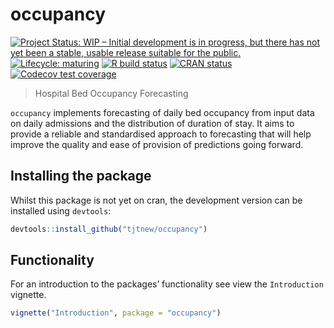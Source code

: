 
<!-- README.md is generated from README.Rmd. Please edit that file -->

# occupancy

<!-- badges: start -->

[![Project Status: WIP – Initial development is in progress, but there
has not yet been a stable, usable release suitable for the
public.](https://www.repostatus.org/badges/latest/wip.svg)](https://www.repostatus.org/#wip)
[![Lifecycle:
maturing](https://img.shields.io/badge/lifecycle-maturing-blue.svg)](https://www.tidyverse.org/lifecycle/#maturing)
[![R build
status](https://github.com/tjtnew/occupancy/workflows/R-CMD-check/badge.svg)](https://github.com/tjtnew/occupancy/actions)
[![CRAN
status](https://www.r-pkg.org/badges/version/occupancy)](https://CRAN.R-project.org/package=occupancy)
[![Codecov test
coverage](https://codecov.io/gh/tjtnew/occupancy/branch/master/graph/badge.svg)](https://codecov.io/gh/tjtnew/occupancy?branch=master)
<!-- badges: end -->

> Hospital Bed Occupancy Forecasting

`occupancy` implements forecasting of daily bed occupancy from input
data on daily admissions and the distribution of duration of stay. It
aims to provide a reliable and standardised approach to forecasting that
will help improve the quality and ease of provision of predictions going
forward.

## Installing the package

Whilst this package is not yet on cran, the development version can be
installed using `devtools`:

``` r
devtools::install_github("tjtnew/occupancy")
```

## Functionality

For an introduction to the packages’ functionality see view the
`Introduction` vignette.

``` r
vignette("Introduction", package = "occupancy")
```
